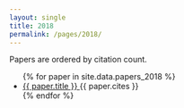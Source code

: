 ```yaml
---
layout: single
title: 2018
permalink: /pages/2018/
---
```


<span>Papers are ordered by citation count.</span>

<ul>
    {% for paper in site.data.papers_2018 %}
      <li>
        <a href="{{ paper.url }}">
            {{ paper.title }}
        </a> {{ paper.cites }}
      </li>
    {% endfor %}
</ul>

